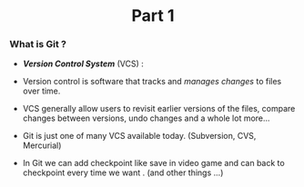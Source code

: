 <h1 align="center">Part 1</h1>

### What is Git ? 
*  ***Version Control System*** (VCS) :
	
* Version control is software that tracks and *manages changes* to files over time.
	
* VCS generally allow users to revisit earlier versions of the files, compare changes between versions, undo changes and a whole lot more...
	
* Git is just one of many VCS available today. (Subversion, CVS, Mercurial)
	
* In Git we can add checkpoint like save in video game and can back to checkpoint every time we want . (and other things ...)
# 
